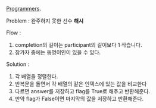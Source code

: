 [Programmers](<https://programmers.co.kr/learn/courses/30/lessons/42576?language=python3>). 

Problem : 완주하지 못한 선수 **해시**

Flow :

1. completion의 길이는 participant의 길이보다 1 작습니다.
2. 참가자 중에는 동명이인이 있을 수 있다.



Solution :

1. 각 배열을 정렬한다.
2. 반복문을 돌면서 각 배열의 같은 인덱스에 있는 값을 비교한다
3. 다르면 answer를 저장하고 flag를 True로 해주고 반환해준다.
4. 만약 flag가 False이면 마지막의 값을 저장하고 반환해준다.
